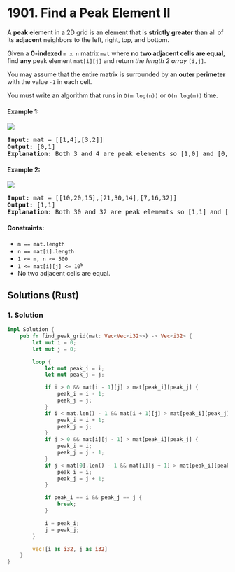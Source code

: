 # 1901. Find a Peak Element II
A **peak** element in a 2D grid is an element that is **strictly greater** than all of its **adjacent** neighbors to the left, right, top, and bottom.

Given a **0-indexed** `m x n` matrix `mat` where **no two adjacent cells are equal**, find **any** peak element `mat[i][j]` and return *the length 2 array* `[i,j]`.

You may assume that the entire matrix is surrounded by an **outer perimeter** with the value `-1` in each cell.

You must write an algorithm that runs in `O(m log(n))` or `O(n log(m))` time.

#### Example 1:
![](https://assets.leetcode.com/uploads/2021/06/08/1.png)
<pre>
<strong>Input:</strong> mat = [[1,4],[3,2]]
<strong>Output:</strong> [0,1]
<strong>Explanation:</strong> Both 3 and 4 are peak elements so [1,0] and [0,1] are both acceptable answers.
</pre>

#### Example 2:
![](https://assets.leetcode.com/uploads/2021/06/07/3.png)
<pre>
<strong>Input:</strong> mat = [[10,20,15],[21,30,14],[7,16,32]]
<strong>Output:</strong> [1,1]
<strong>Explanation:</strong> Both 30 and 32 are peak elements so [1,1] and [2,2] are both acceptable answers.
</pre>

#### Constraints:
* `m == mat.length`
* `n == mat[i].length`
* `1 <= m, n <= 500`
* <code>1 <= mat[i][j] <= 10<sup>5</sup></code>
* No two adjacent cells are equal.

## Solutions (Rust)

### 1. Solution
```Rust
impl Solution {
    pub fn find_peak_grid(mat: Vec<Vec<i32>>) -> Vec<i32> {
        let mut i = 0;
        let mut j = 0;

        loop {
            let mut peak_i = i;
            let mut peak_j = j;

            if i > 0 && mat[i - 1][j] > mat[peak_i][peak_j] {
                peak_i = i - 1;
                peak_j = j;
            }
            if i < mat.len() - 1 && mat[i + 1][j] > mat[peak_i][peak_j] {
                peak_i = i + 1;
                peak_j = j;
            }
            if j > 0 && mat[i][j - 1] > mat[peak_i][peak_j] {
                peak_i = i;
                peak_j = j - 1;
            }
            if j < mat[0].len() - 1 && mat[i][j + 1] > mat[peak_i][peak_j] {
                peak_i = i;
                peak_j = j + 1;
            }

            if peak_i == i && peak_j == j {
                break;
            }

            i = peak_i;
            j = peak_j;
        }

        vec![i as i32, j as i32]
    }
}
```
